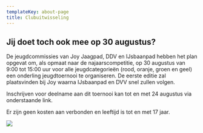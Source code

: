 ```yaml
---
templateKey: about-page
title: Clubuitwisseling
---
```


## Jij doet toch ook mee op 30 augustus?

De jeugdcommissies van Joy Jaagpad, DDV en IJsbaanpad hebben het plan opgevat om, als opmaat naar de najaarscompetitie, op 30 augustus van 9:00 tot 15:00 uur voor alle jeugdcategorieën (rood, oranje, groen en geel) een onderling jeugdtoernooi te organiseren. De eerste editie zal plaatsvinden bij Joy waarna IJsbaanpad en DVV snel zullen volgen.

Inschrijven voor deelname aan dit toernooi kan tot en met 24 augustus via onderstaande link.
 
Er zijn geen kosten aan verbonden en leeftijd is tot en met 17 jaar.

<a href="https://form.jotform.com/Inspire_tennis/clubuitwisseling-30-augutus"><img src="https://res.cloudinary.com/junior-joy/image/upload/v1592763378/knop_aanmeld_paqvyz.png"></a>

